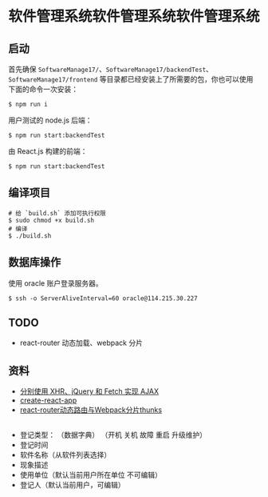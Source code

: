 # 软件管理系统软件管理系统软件管理系统

## 启动

首先确保 `SoftwareManage17/`、`SoftwareManage17/backendTest`、`SoftwareManage17/frontend` 等目录都已经安装上了所需要的包，你也可以使用下面的命令一次安装：

```
$ npm run i
```

用户测试的 node.js 后端：


```
$ npm run start:backendTest
```

由 React.js 构建的前端：

```
$ npm run start:backendTest
```

## 编译项目

```shell
# 给 `build.sh` 添加可执行权限
$ sudo chmod +x build.sh
# 编译
$ ./build.sh
```

## 数据库操作

使用 oracle 账户登录服务器。

```
$ ssh -o ServerAliveInterval=60 oracle@114.215.30.227
```

####


## TODO

+ react-router 动态加载、webpack 分片


## 资料

+ [分别使用 XHR、jQuery 和 Fetch 实现 AJAX](http://nodejh.com/post/ajax-xhr-jquery-and-fetch-api/)
+ [create-react-app](https://github.com/facebookincubator/create-react-app)
+ [react-router动态路由与Webpack分片thunks](http://robin-front.github.io/2016/04/18/react-router%E5%8A%A8%E6%80%81%E8%B7%AF%E7%94%B1%E4%B8%8EWebpack%E5%88%86%E7%89%87thunks/)




##

+ 登记类型： （数据字典）
  （开机  关机 故障 重启 升级维护）
+ 登记时间
+ 软件名称（从软件列表选择）
+ 现象描述
+ 使用单位（默认当前用户所在单位 不可编辑）
+ 登记人（默认当前用户，可编辑）
